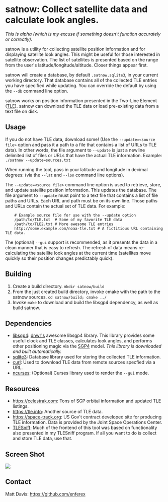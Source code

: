 satnow: Collect satellite data and calculate look angles.
=========================================================
*This is alpha (which is my excuse if something doesn't
function accurately or correctly).*

satnow is a utility for collecting satellite position information and for
displaying satellite look angles.  This might be useful for those interested in
satellite observation.  The list of satellites is presented based on the
range from the user's latitude/longitude/altitude.  Closer things appear first.

satnow will create a database, by default `.satnow.sqlite3`, in your current
working directory. That database contains all of the collected TLE entries you
have specified while updating. You can override the default by using the `--db`
command line option.

satnow works on position information presented in the Two-Line Element
([TLE](https://en.wikipedia.org/wiki/Two-line_element_set)). satnow can
download the TLE data or load pre-existing data from a text file on disk.

Usage
-----
If you do not have TLE data, download some! (Use the `--update=<source file>`
option and pass it a path to a file that contains a list of URLs to TLE data).
In other words, the file argument to `--update` is just a newline delimited
list of files or URLs that have the actual TLE information.
Example: `./satnow --update=sources.txt`

When running the tool, pass in your latitude and longitude in decimal degrees:
(via the `--lat` and `--lon` command line options).

The `--update=<source file>` command line option is used to retrieve, store, and
update satellite position information.  This updates the database. The file
argument to `--update` must point to a text file that contains a list of file
paths and URLs. Each URL and path must be on its own line. Those paths and URLs
contain
the actual set of TLE data.  For example:
```
    # Example source file for use with the --update option
    /path/to/TLE.txt  # Some of my favorite TLE data
    /path/to/TLE2.txt # More awesome TLE entries
    http://some.example.com/noaa-tle.txt # A fictitious URL containing TLE data.
```
The (optional) `--gui` support is recommended, as it presents the data in a
clean manner that is easy to refresh.  The refresh of data means re-calculating
the satellite look angles at the current time (satellites move quickly so their
position changes predictably quick).

Building
--------
1. Create a build directory. `mkdir satnow/build`
1. From the just created build directory, invoke cmake with the path to the
 satnow sources. `cd satnow/build; cmake ../`
1. Invoke `make` to download and build the libsgp4 dependency, as well as
build satnow.

Dependencies
------------
* [libsgp4](https://github.com/dnwrnr/sgp4): [dnwr's](https://github.com/dnwrnr)
awesome libsgp4 library.  This library provides some useful clock and TLE
classes,  calculates look angles, and performs other positioning magic via the
[SGP4](https://en.wikipedia.org/wiki/Simplified_perturbations_models) model.
*This library is downloaded and built automatically.*
* [sqlite3](https://sqlite.org): Database library used for storing the collected TLE
  information.
* [curl](https://curl.haxx.se/libcurl/): Used to download TLE data from remote
sources specfied via a URL.
* [ncurses](https://www.gnu.org/software/ncurses/): (Optional) Curses library
used to render the `--gui` mode.

Resources
---------
* https://celestrak.com: Tons of SGP orbital information and
updated TLE listings.
* https://tle.info: Another source of TLE data.
* https://space-track.org:
US Gov't contract developed site for producing TLE information.  Data is
provided by the Joint Space Operations Center.
* [TLESniff](https://github.com/enferex/TLESniff):  Much of the frontend of this
tool was based on functionality also presented in my TLESniff program.  If all
you want to do is collect and store TLE data, use that.

Screen Shot
-----------
![](https://i.imgur.com/ewoQ2SU.png)

Contact
-------
Matt Davis: https://github.com/enferex
